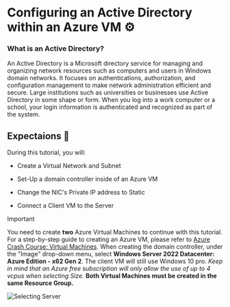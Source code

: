 # Configuring an Active Directory within an Azure VM ⚙
<h3>What is an Active Directory?</h3>
An Active Directory is a Microsoft directory service for managing and organizing network resources such as computers and users in Windows domain networks. It focuses on authentications, authorization, and configuration management to make network administration efficient and secure. Large institutions such as universities or businesses use Active Directory in some shape or form. When you log into a work computer or a school, your login information is authenticated and recognized as part of the system. 

<h2>Expectaions 🤔</h2>
During this tutorial, you will:

- Create a Virtual Network and Subnet

- Set-Up a domain controller inside of an Azure VM
  
- Change the NIC's Private IP address to Static
  
- Connect a Client VM to the Server
  

> [!Important]
> You need to create **two** Azure Virtual Machines to continue with this tutorial. For a step-by-step guide to creating an Azure VM, please refer to [Azure Crash Course: Virtual Machines](https://github.com/EMoniSmall/azurecrashcourse/edit/main/README.md#virtual-machines--). When creating the domain controller, under the "Image" drop-down menu, select **Windows Server 2022 Datacenter: Azure Edition - x62 Gen 2**. The client VM will still use Windows 10 pro. *Keep in mind that an Azure free subscription will only allow the use of up to 4 vcpus when selecting Size.* **Both Virtual Machines must be created in the same Resource Group.**
> 
> ![Selecting Server](https://github.com/EMoniSmall/ad-configure/assets/166156618/196f799f-4488-4231-951e-bc8b8b3b9a24)


